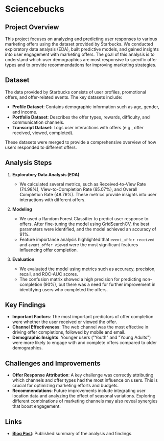 # Sciencebucks

## Project Overview

This project focuses on analyzing and predicting user responses to various marketing offers using the dataset provided by Starbucks. We conducted exploratory data analysis (EDA), built predictive models, and gained insights into user engagement with marketing offers. The goal of this analysis is to understand which user demographics are most responsive to specific offer types and to provide recommendations for improving marketing strategies.

## Dataset

The data provided by Starbucks consists of user profiles, promotional offers, and offer-related events. The key datasets include:

- **Profile Dataset**: Contains demographic information such as age, gender, and income.
- **Portfolio Dataset**: Describes the offer types, rewards, difficulty, and communication channels.
- **Transcript Dataset**: Logs user interactions with offers (e.g., offer received, viewed, completed).

These datasets were merged to provide a comprehensive overview of how users responded to different offers.

## Analysis Steps

1. **Exploratory Data Analysis (EDA)**
   - We calculated several metrics, such as Received-to-View Rate (74.98%), View-to-Completion Rate (65.07%), and Overall Completion Rate (48.79%). These metrics provide insights into user interactions with different offers.

2. **Modeling**
   - We used a Random Forest Classifier to predict user response to offers. After fine-tuning the model using GridSearchCV, the best parameters were identified, and the model achieved an accuracy of 91%.
   - Feature importance analysis highlighted that `event_offer received` and `event_offer viewed` were the most significant features influencing offer completion.

3. **Evaluation**
   - We evaluated the model using metrics such as accuracy, precision, recall, and ROC-AUC scores.
   - The confusion matrix showed a high precision for predicting non-completion (90%), but there was a need for further improvement in identifying users who completed the offers.

## Key Findings

- **Important Factors**: The most important predictors of offer completion were whether the user received or viewed the offer.
- **Channel Effectiveness**: The web channel was the most effective in driving offer completions, followed by mobile and email.
- **Demographic Insights**: Younger users ("Youth" and "Young Adults") were more likely to engage with and complete offers compared to older demographics.

## Challenges and Improvements

- **Offer Response Attribution**: A key challenge was correctly attributing which channels and offer types had the most influence on users. This is crucial for optimizing marketing efforts and budgets.
- **Recommendations**: Future improvements include integrating user location data and analyzing the effect of seasonal variations. Exploring different combinations of marketing channels may also reveal synergies that boost engagement.

## Links
- **[Blog Post](https://rabenkoenig.github.io/Sciencebucks/)**: Published summary of the analysis and findings.

